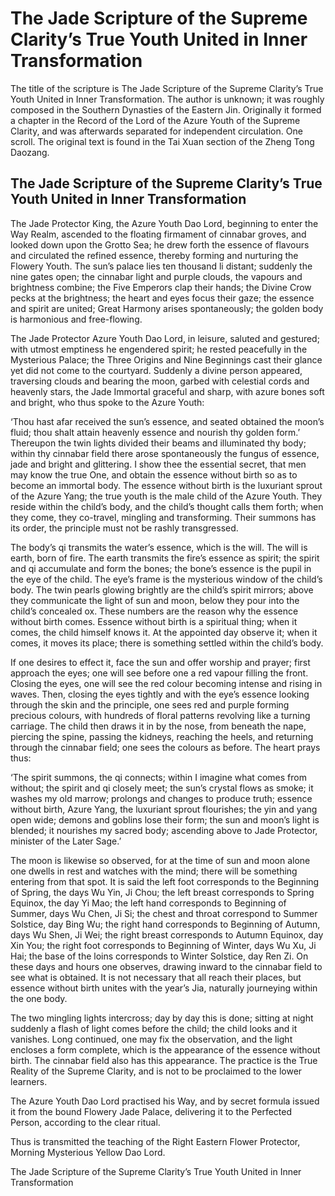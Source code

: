 # The Jade Scripture of the Supreme Clarity’s True Youth United in Inner Transformation

The title of the scripture is The Jade Scripture of the Supreme Clarity’s True Youth United in Inner Transformation. The author is unknown; it was roughly composed in the Southern Dynasties of the Eastern Jin. Originally it formed a chapter in the Record of the Lord of the Azure Youth of the Supreme Clarity, and was afterwards separated for independent circulation. One scroll. The original text is found in the Tai Xuan section of the Zheng Tong Daozang.

## The Jade Scripture of the Supreme Clarity’s True Youth United in Inner Transformation

The Jade Protector King, the Azure Youth Dao Lord, beginning to enter the Way Realm, ascended to the floating firmament of cinnabar groves, and looked down upon the Grotto Sea; he drew forth the essence of flavours and circulated the refined essence, thereby forming and nurturing the Flowery Youth. The sun’s palace lies ten thousand li distant; suddenly the nine gates open; the cinnabar light and purple clouds, the vapours and brightness combine; the Five Emperors clap their hands; the Divine Crow pecks at the brightness; the heart and eyes focus their gaze; the essence and spirit are united; Great Harmony arises spontaneously; the golden body is harmonious and free-flowing.

The Jade Protector Azure Youth Dao Lord, in leisure, saluted and gestured; with utmost emptiness he engendered spirit; he rested peacefully in the Mysterious Palace; the Three Origins and Nine Beginnings cast their glance yet did not come to the courtyard. Suddenly a divine person appeared, traversing clouds and bearing the moon, garbed with celestial cords and heavenly stars, the Jade Immortal graceful and sharp, with azure bones soft and bright, who thus spoke to the Azure Youth:

‘Thou hast afar received the sun’s essence, and seated obtained the moon’s fluid; thou shalt attain heavenly essence and nourish thy golden form.’ Thereupon the twin lights divided their beams and illuminated thy body; within thy cinnabar field there arose spontaneously the fungus of essence, jade and bright and glittering. I show thee the essential secret, that men may know the true One, and obtain the essence without birth so as to become an immortal body. The essence without birth is the luxuriant sprout of the Azure Yang; the true youth is the male child of the Azure Youth. They reside within the child’s body, and the child’s thought calls them forth; when they come, they co-travel, mingling and transforming. Their summons has its order, the principle must not be rashly transgressed.

The body’s qi transmits the water’s essence, which is the will. The will is earth, born of fire. The earth transmits the fire’s essence as spirit; the spirit and qi accumulate and form the bones; the bone’s essence is the pupil in the eye of the child. The eye’s frame is the mysterious window of the child’s body. The twin pearls glowing brightly are the child’s spirit mirrors; above they communicate the light of sun and moon, below they pour into the child’s concealed ox. These numbers are the reason why the essence without birth comes. Essence without birth is a spiritual thing; when it comes, the child himself knows it. At the appointed day observe it; when it comes, it moves its place; there is something settled within the child’s body.

If one desires to effect it, face the sun and offer worship and prayer; first approach the eyes; one will see before one a red vapour filling the front. Closing the eyes, one will see the red colour becoming intense and rising in waves. Then, closing the eyes tightly and with the eye’s essence looking through the skin and the principle, one sees red and purple forming precious colours, with hundreds of floral patterns revolving like a turning carriage. The child then draws it in by the nose, from beneath the nape, piercing the spine, passing the kidneys, reaching the heels, and returning through the cinnabar field; one sees the colours as before. The heart prays thus:

‘The spirit summons, the qi connects; within I imagine what comes from without; the spirit and qi closely meet; the sun’s crystal flows as smoke; it washes my old marrow; prolongs and changes to produce truth; essence without birth, Azure Yang, the luxuriant sprout flourishes; the yin and yang open wide; demons and goblins lose their form; the sun and moon’s light is blended; it nourishes my sacred body; ascending above to Jade Protector, minister of the Later Sage.’

The moon is likewise so observed, for at the time of sun and moon alone one dwells in rest and watches with the mind; there will be something entering from that spot. It is said the left foot corresponds to the Beginning of Spring, the days Wu Yin, Ji Chou; the left breast corresponds to Spring Equinox, the day Yi Mao; the left hand corresponds to Beginning of Summer, days Wu Chen, Ji Si; the chest and throat correspond to Summer Solstice, day Bing Wu; the right hand corresponds to Beginning of Autumn, days Wu Shen, Ji Wei; the right breast corresponds to Autumn Equinox, day Xin You; the right foot corresponds to Beginning of Winter, days Wu Xu, Ji Hai; the base of the loins corresponds to Winter Solstice, day Ren Zi. On these days and hours one observes, drawing inward to the cinnabar field to see what is obtained. It is not necessary that all reach their places, but essence without birth unites with the year’s Jia, naturally journeying within the one body.

The two mingling lights intercross; day by day this is done; sitting at night suddenly a flash of light comes before the child; the child looks and it vanishes. Long continued, one may fix the observation, and the light encloses a form complete, which is the appearance of the essence without birth. The cinnabar field also has this appearance. The practice is the True Reality of the Supreme Clarity, and is not to be proclaimed to the lower learners.

The Azure Youth Dao Lord practised his Way, and by secret formula issued it from the bound Flowery Jade Palace, delivering it to the Perfected Person, according to the clear ritual.

Thus is transmitted the teaching of the Right Eastern Flower Protector, Morning Mysterious Yellow Dao Lord.

The Jade Scripture of the Supreme Clarity’s True Youth United in Inner Transformation
